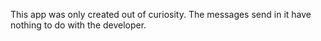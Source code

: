 This app was only created out of curiosity. The messages send in it have nothing to do with the developer.
